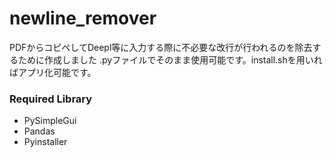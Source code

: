 # newline_remover

PDFからコピペしてDeepl等に入力する際に不必要な改行が行われるのを除去するために作成しました
.pyファイルでそのまま使用可能です。install.shを用いればアプリ化可能です。

### Required Library
- PySimpleGui
- Pandas
- Pyinstaller

